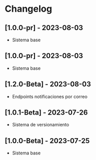 # Changelog



## [1.0.0-pr] - 2023-08-03
- Sistema base
## [1.0.0-pr] - 2023-08-03
- Sistema base
## [1.2.0-Beta] - 2023-08-03
- Endpoints notificaciones por correo
## [1.0.1-Beta] - 2023-07-26
- Sistema de versionamiento
## [1.0.0-Beta] - 2023-07-25
- Sistema base

